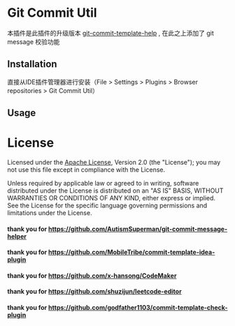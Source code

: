 # Git Commit Util
本插件是此插件的升级版本 [git-commit-template-help](https://plugins.jetbrains.com/plugin/13477-git-commit-message-helper) , 在此之上添加了 git message 校验功能

## Installation
直接从IDE插件管理器进行安装（File > Settings > Plugins > Browser repositories > Git Commit Util）

## Usage


# License
Licensed under the  [Apache License](http://www.apache.org/licenses/LICENSE-2.0), Version 2.0 (the "License"); you may not use this file except in compliance with the License.

Unless required by applicable law or agreed to in writing, software distributed under the License is distributed on an "AS IS" BASIS, WITHOUT WARRANTIES OR CONDITIONS OF ANY KIND, either express or implied. See the License for the specific language governing permissions and limitations under the License.


#### thank you for   https://github.com/AutismSuperman/git-commit-message-helper
#### thank you for   https://github.com/MobileTribe/commit-template-idea-plugin
#### thank you for   https://github.com/x-hansong/CodeMaker
#### thank you for   https://github.com/shuzijun/leetcode-editor
#### thank you for   https://github.com/godfather1103/commit-template-check-plugin
